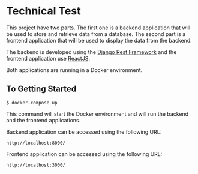 # Technical Test

This project have two parts. The first one is a backend application that will be used to store and retrieve data from a database. The second part is a frontend application that will be used to display the data from the backend.

The backend is developed using the [Django Rest Framework](https://www.django-rest-framework.org/) and the frontend application use [ReactJS](https://reactjs.org/).

Both applications are running in a Docker environment.

## To Getting Started

```shell
$ docker-compose up
```
This command will start the Docker environment and will run the backend and the frontend applications.

Backend application can be accessed using the following URL:

```shell
http://localhost:8000/
```

Frontend application can be accessed using the following URL:

```shell
http://localhost:3000/
```

